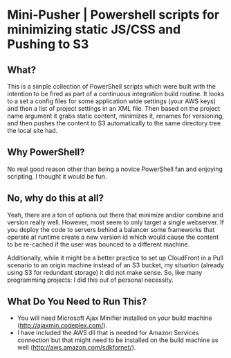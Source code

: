 
Mini-Pusher | Powershell scripts for minimizing static JS/CSS and Pushing to S3
===============================================================================

What?
-----
This is a simple collection of PowerShell scripts which were built with the intention to be fired as part of a continuous integration build routine.  It looks to a set a config files for some application wide settings (your AWS keys) and then a list of project settings in an XML file. Then based on the project name argument it grabs static content, minimizes it, renames for versioning, and then pushes the content to S3 automatically to the same directory tree the local site had.

Why PowerShell?
---------------
No real good reason other than being a novice PowerShell fan and enjoying scripting. I thought it would be fun.

No, why do this at all? 
-----------------------
Yeah, there are a ton of options out there that minimize and/or combine and version really well. However, most seem to only target a single webserver. If you deploy the code to servers behind a balancer some frameworks that operate at runtime create a new version id which would cause the content to be re-cached if the user was bounced to a different machine.

Additionally, while it might be a better practice to set up CloudFront in a Pull scenario to an origin machine instead of an S3 bucket, my situation (already using S3 for redundant storage) it did not make sense. 
So, like many programming projects: I did this out of personal necessity.

What Do You Need to Run This?
-----------------------------
 * You will need Microsoft Ajax Minifier installed on your build machine (http://ajaxmin.codeplex.com/).
 * I have included the AWS dll that is needed for Amazon Services connection but that might need to be installed on the build machine as well (http://aws.amazon.com/sdkfornet/).